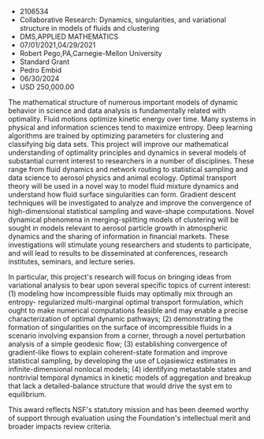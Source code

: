 
* 2106534
* Collaborative Research: Dynamics, singularities, and variational structure in models of fluids and clustering
* DMS,APPLIED MATHEMATICS
* 07/01/2021,04/29/2021
* Robert Pego,PA,Carnegie-Mellon University
* Standard Grant
* Pedro Embid
* 06/30/2024
* USD 250,000.00

The mathematical structure of numerous important models of dynamic behavior in
science and data analysis is fundamentally related with optimality. Fluid
motions optimize kinetic energy over time. Many systems in physical and
information sciences tend to maximize entropy. Deep learning algorithms are
trained by optimizing parameters for clustering and classifying big data sets.
This project will improve our mathematical understanding of optimality
principles and dynamics in several models of substantial current interest to
researchers in a number of disciplines. These range from fluid dynamics and
network routing to statistical sampling and data science to aerosol physics and
animal ecology. Optimal transport theory will be used in a novel way to model
fluid mixture dynamics and understand how fluid surface singularities can form.
Gradient descent techniques will be investigated to analyze and improve the
convergence of high-dimensional statistical sampling and wave-shape
computations. Novel dynamical phenomena in merging-splitting models of
clustering will be sought in models relevant to aerosol particle growth in
atmospheric dynamics and the sharing of information in financial markets. These
investigations will stimulate young researchers and students to participate, and
will lead to results to be disseminated at conferences, research institutes,
seminars, and lecture series.

In particular, this project's research will focus on bringing ideas from
variational analysis to bear upon several specific topics of current interest:
(1) modeling how incompressible fluids may optimally mix through an entropy-
regularized multi-marginal optimal transport formulation, which ought to make
numerical computations feasible and may enable a precise characterization of
optimal dynamic pathways; (2) demonstrating the formation of singularities on
the surface of incompressible fluids in a scenario involving expansion from a
corner, through a novel perturbation analysis of a simple geodesic flow; (3)
establishing convergence of gradient-like flows to explain coherent-state
formation and improve statistical sampling, by developing the use of Lojasiewicz
estimates in infinite-dimensional nonlocal models; (4) identifying metastable
states and nontrivial temporal dynamics in kinetic models of aggregation and
breakup that lack a detailed-balance structure that would drive the syst em to
equilibrium.

This award reflects NSF's statutory mission and has been deemed worthy of
support through evaluation using the Foundation's intellectual merit and broader
impacts review criteria.
